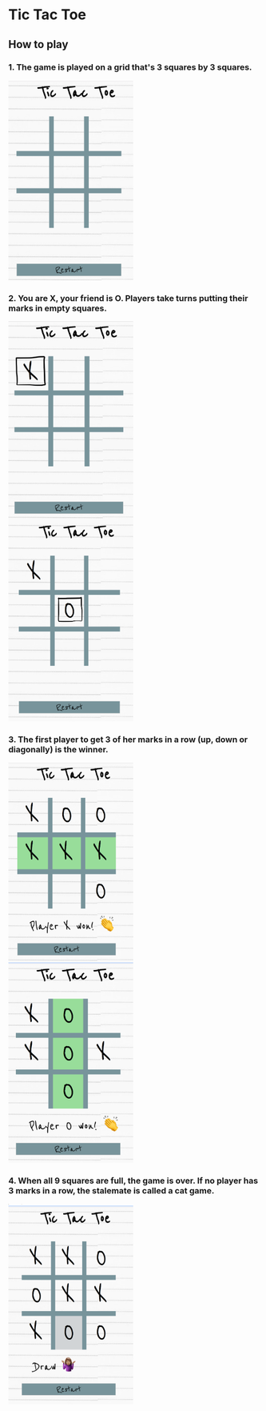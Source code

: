 # Tic Tac Toe 

## How to play 
### 1. The game is played on a grid that's 3 squares by 3 squares.

<img src="Screen Shot 2019-07-11 at 11.37.06 am.png" alt="grid" Width="250" height="400"/> 


### 2. You are X, your friend is O. Players take turns putting their marks in empty squares.

<img src="Screen Shot 2019-07-11 at 11.40.00 am.png" alt="playerX" style="float:left; margin-right: 10px;" Width="250" height="400"/> 
<img src="Screen Shot 2019-07-11 at 11.40.23 am.png" alt="playerO" Width="250" height="400"/>


### 3. The first player to get 3 of her marks in a row (up, down or diagonally) is the winner.

<img src="Screen Shot 2019-07-11 at 11.18.38 am.png" alt="player-X-win" style="float:left; margin-right: 10px;" Width="250" height="400"/> 
<img src="Screen Shot 2019-07-11 at 11.19.06 am.png" alt="player-O-win" Width="250" height="400"/> 


### 4. When all 9 squares are full, the game is over. If no player has 3 marks in a row, the stalemate is called a cat game.

<img src="Screen Shot 2019-07-11 at 11.20.43 am.png" alt="draw-style" Width="250" height="400"/>

